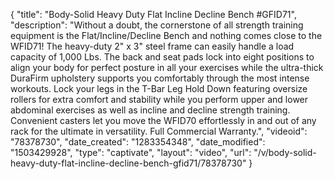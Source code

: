 {
    "title": "Body-Solid Heavy Duty Flat Incline Decline Bench #GFID71",
    "description": "Without a doubt, the cornerstone of all strength training equipment is the Flat\/Incline\/Decline Bench and nothing comes close to the WFID71! The heavy-duty 2\" x 3\" steel frame can easily handle a load capacity of 1,000 Lbs. The back and seat pads lock into eight positions to align your body for perfect posture in all your exercises while the ultra-thick DuraFirm upholstery supports you comfortably through the most intense workouts. Lock your legs in the T-Bar Leg Hold Down featuring oversize rollers for extra comfort and stability while you perform upper and lower abdominal exercises as well as incline and decline strength training. Convenient casters let you move the WFID70 effortlessly in and out of any rack for the ultimate in versatility. Full Commercial Warranty.",
    "videoid": "78378730",
    "date_created": "1283354348",
    "date_modified": "1503429928",
    "type": "captivate",
    "layout": "video",
    "url": "\/v\/body-solid-heavy-duty-flat-incline-decline-bench-gfid71\/78378730"
}